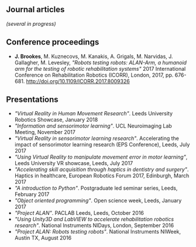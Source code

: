 
## Journal articles
*(several in progress)*

## Conference proceedings
* **J. Brookes**, M. Kuznecovs, M. Kanakis, A. Grigals, M. Narvidas, J. Gallagher, M. Levesley, *"Robots testing robots: ALAN-Arm, a humanoid arm for the testing of robotic rehabilitation systems"* 2017 International Conference on Rehabilitation Robotics (ICORR), London, 2017, pp. 676-681. <http://doi.org/10.1109/ICORR.2017.8009326>

## Presentations

* *"Virtual Reality in Human Movement Research"*. Leeds University Robotics Showcase, January 2018
* *"Information and sensorimotor learning"*. UCL Neuroimaging Lab Meeting, November 2017
* *"Virtual Reality in sensorimotor learning research"*. Accelerating the impact of sensorimotor learning research (EPS Conference), Leeds, July 2017
* *"Using Virtual Reality to manipulate movement error in motor learning"*, Leeds University VR showcase, Leeds, July 2017
* *"Accelerating skill acquisition through haptics in dentistry and surgery"*. Haptics in healthcare, European Robotics Forum 2017, Edinburgh, March 2017
* *"A introduction to Python"*. Postgraduate led seminar series, Leeds, February 2017
* *"Object oriented programming"*. Open science week, Leeds, January 2017
* *"Project ALAN"*. PACLAB Leeds, Leeds, October 2016
* *"Using Unity3D and LabVIEW to accelerate rehabilitation robotics research"*. National Instruments NIDays, London, September 2016
* *"Project ALAN: Robots testing robots"*. National Instruments NIWeek, Austin TX, August 2016
